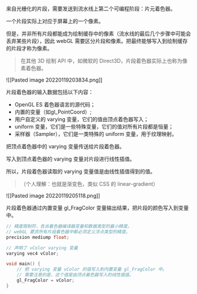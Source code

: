 来自光栅化的片段，需要发送到流水线上第二个可编程阶段：片元着色器。

一个片段实际上对应于屏幕上的一个像素。

但是，并非所有片段都能成为绘制缓存中的像素（流水线的最后几个步骤中可能会丢弃某些片段），因此 webGL 需要区分片段和像素。把最终能够写入到绘制缓存的片段才称为像素。

> 在其他 3D 绘制 API 中，如微软的 Direct3D，片段着色器实际上也称为像素着色器。

![[Pasted image 20220119203834.png]]

片段着色器的输入数据包括以下内容：
- OpenGL ES 着色器语言的源代码；
- 内置的变量（如gl_PointCoord）;
- 用户自定义的 varying 变量，它们的值由顶点着色器写入；
- uniform 变量，它们是一些特殊变量，它们的值对所有片段都是恒量；
- 采样器（Sampler），它们是一类特殊的 uniform 变量，用于纹理映射。


把顶点着色器中的 varying 变量传送给片段着色器。

写入到顶点着色器的 varying 变量对片段进行线性插值。

所以，片段着色器读取的 varying 变量值是由线性插值得到的值。

>（个人理解：也就是渐变色，类似 CSS 的 linear-gradient）

![[Pasted image 20220119205118.png]]

片段着色器通过内置变量 gl_FragColor 变量输出结果，把片段的颜色写入到变量中。

```C
// 精度限制符，告诉着色器编译器变量和数据类型的最小精度。
// webGL 要求所有片段着色器中都必须定义浮点类型的精度。
precision mediump float;

// 声明了 vColor varying 变量
varying vec4 vColor;

void main() {
	// 把 varying 变量 vColor 的值写入到内置变量 gl_FragColor 中。
	// 需要注意的是，这个值是由顶点着色器写入的线性插值。
	gl_FragColor = vColor;
}
```